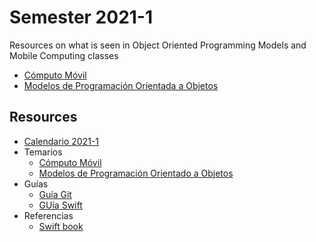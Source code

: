 # Semester 2021-1
Resources on what is seen in Object Oriented Programming Models and Mobile Computing classes


- [Cómputo Móvil](CM/README.md)
- [Modelos de Programación Orientada a Objetos](MPOO/README.md)

## Resources
* [Calendario 2021-1](../Resources/Calendario2021-1.pdf)
* Temarios
    * [Cómputo Móvil](CM/resources/Session_00/pdfs/temario.pdf)
    * [Modelos de Programación Orientado a Objetos](MPOO/resources/Session_00/pdfs/temario.pdf)
* Guías
    * [Guía Git](../Resources/pdfs/5220423-dzone-rc94-gettingstartedwithgit.pdf)
    * [GUía Swift](../2021-1/Resources/pdfs/RW-Swift-Cheatsheet-0_8.pdf)
* Referencias
    * [Swift book](../2021-1/Resources/pdfs/swiftessentials.pdf)
